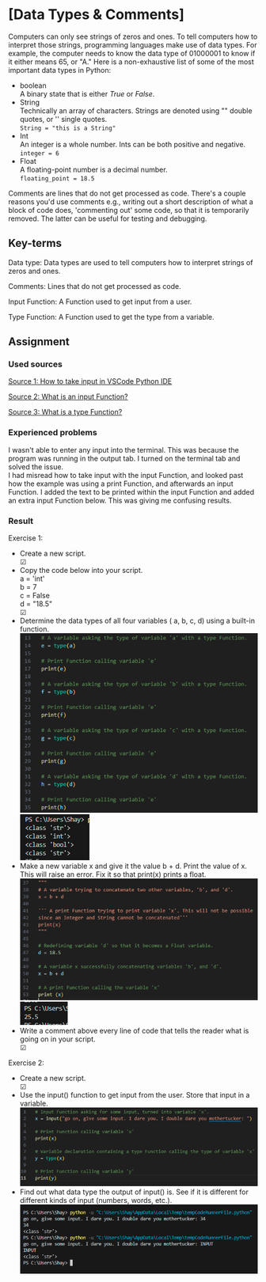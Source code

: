 # [Data Types & Comments]
Computers can only see strings of zeros and ones. To tell computers how to interpret those strings, programming languages make use of data types. For example, the computer needs to know the data type of 01000001 to know if it either means 65, or "A." Here is a non-exhaustive list of some of the most important data types in Python:

-   boolean  
    A binary state that is either _True_ or _False_.
-   String  
    Technically an array of characters. Strings are denoted using "" double quotes, or '' single quotes.  
    ```String = "this is a String"```
-   Int  
    An integer is a whole number. Ints can be both positive and negative.  
    ```integer = 6```
-   Float  
    A floating-point number is a decimal number.  
    ```floating_point = 18.5```

Comments are lines that do not get processed as code. There's a couple reasons you'd use comments e.g., writing out a short description of what a block of code does, 'commenting out' some code, so that it is temporarily removed. The latter can be useful for testing and debugging.

## Key-terms
Data type: Data types are used to tell computers how to interpret strings of zeros and ones.

Comments: Lines that do not get processed as code.

Input Function: A Function used to get input from a user.

Type Function: A Function used to get the type from a variable.

## Assignment
### Used sources
[Source 1: How to take input in VSCode Python IDE](https://stackoverflow.com/questions/71030502/visual-studio-code-is-not-taking-input-from-keyboard-when-i-use-c-or-java#:~:text=Your%20program%20is%20running%20in,in%20Visual%20Studio%20Code%20Settings.&text=Note%3A%20It%20is%20supposed%20that%20you%20have%20Code%20Runner%20extension%20installed.)

[Source 2: What is an input Function?](https://www.w3schools.com/python/ref_func_input.asp)

[Source 3: What is a type Function?](https://w3schools.com/python/ref_func_type.asp)

### Experienced problems
I wasn't able to enter any input into the terminal. This was because the program was running in the output tab. I turned on the terminal tab and solved the issue.  
I had misread how to take input with the input Function, and looked past how the example was using a print Function, and afterwards an input Function. I added the text to be printed within the input Function and added an extra input Function below. This was giving me confusing results. 


### Result
Exercise 1:
-	Create a new script.  
    &#x2611;
-	Copy the code below into your script.  
    a = 'int'  
    b = 7  
    c = False  
    d = "18.5"  
    &#x2611;
-	Determine the data types of all four variables ( a, b, c, d) using a built-in function.
    ![Result1](Proof_of_Success_1.png) ![Result1](Proof_of_Success_2.png)
-	Make a new variable x and give it the value b + d. Print the value of x. This will raise an error. Fix it so that print(x) prints a float.  
![Result1](Proof_of_Success_3.png) ![Result1](Proof_of_Success_4.png)
-	Write a comment above every line of code that tells the reader what is going on in your script.    
&#x2611;

 Exercise 2:
-	Create a new script.  
    &#x2611;
-	Use the input() function to get input from the user. Store that input in a variable.  
    ![Result1](Proof_of_Success_5.png)
-	Find out what data type the output of input() is. See if it is different for different kinds of input (numbers, words, etc.).  
    ![Result1](Proof_of_Success_6.png)


